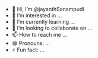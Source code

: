 - 👋 Hi, I’m @jayanthSanampudi
- 👀 I’m interested in ...
- 🌱 I’m currently learning ...
- 💞️ I’m looking to collaborate on ...
- 📫 How to reach me ...
- 😄 Pronouns: ...
- ⚡ Fun fact: ...

<!---
jayanthSanampudi/jayanthSanampudi is a ✨ special ✨ repository because its `README.md` (this file) appears on your GitHub profile.
You can click the Preview link to take a look at your changes.
--->
